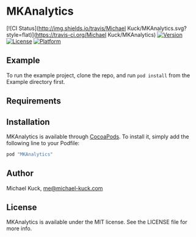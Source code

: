 # MKAnalytics

[![CI Status](http://img.shields.io/travis/Michael Kuck/MKAnalytics.svg?style=flat)](https://travis-ci.org/Michael Kuck/MKAnalytics)
[![Version](https://img.shields.io/cocoapods/v/MKAnalytics.svg?style=flat)](http://cocoapods.org/pods/MKAnalytics)
[![License](https://img.shields.io/cocoapods/l/MKAnalytics.svg?style=flat)](http://cocoapods.org/pods/MKAnalytics)
[![Platform](https://img.shields.io/cocoapods/p/MKAnalytics.svg?style=flat)](http://cocoapods.org/pods/MKAnalytics)

## Example

To run the example project, clone the repo, and run `pod install` from the Example directory first.

## Requirements

## Installation

MKAnalytics is available through [CocoaPods](http://cocoapods.org). To install
it, simply add the following line to your Podfile:

```ruby
pod "MKAnalytics"
```

## Author

Michael Kuck, me@michael-kuck.com

## License

MKAnalytics is available under the MIT license. See the LICENSE file for more info.
